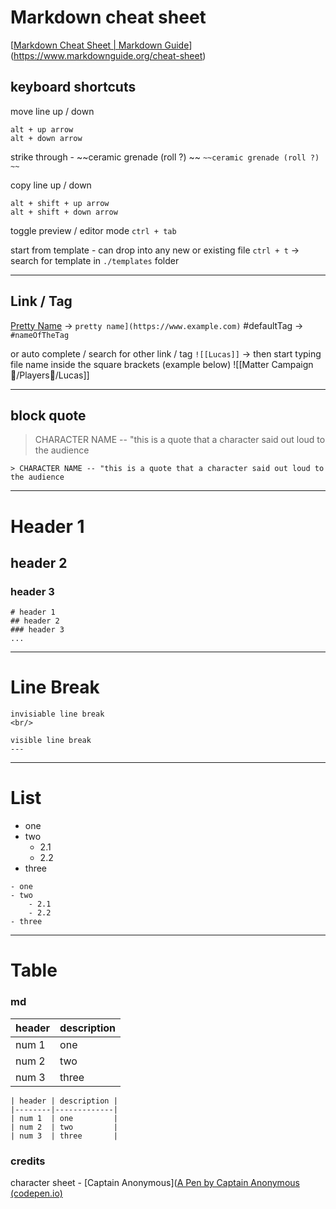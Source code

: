# Markdown cheat sheet

[[Markdown Cheat Sheet | Markdown Guide](https://www.markdownguide.org/cheat-sheet)](https://www.markdownguide.org/cheat-sheet)


## keyboard shortcuts
move line up / down 
```
alt + up arrow
alt + down arrow
```
strike through - ~~ceramic grenade (roll ?) ~~
`~~ceramic grenade (roll ?) ~~`

copy line up / down
```
alt + shift + up arrow
alt + shift + down arrow
```

toggle preview / editor mode 
`ctrl + tab`

start from template - can drop into any new or existing file
`ctrl + t` -> search for template in `./templates` folder

---
## Link / Tag
[Pretty Name](https://www.example.com) -> `pretty name](https://www.example.com)`
#defaultTag -> `#nameOfTheTag`

or 
auto complete / search for other link / tag
`![[Lucas]]` -> then start typing file name inside the square brackets (example below)
![[Matter Campaign📁/Players👤/Lucas]]

---
## block quote
> CHARACTER NAME -- "this is a quote that a character said out loud to the audience
```
> CHARACTER NAME -- "this is a quote that a character said out loud to the audience
```

---
# Header 1
## header 2
### header 3
```
# header 1
## header 2
### header 3
...
```
---

# Line Break
```
invisiable line break
<br/>

visible line break
---
```

---

# List
- one 
- two
	- 2.1
	- 2.2
- three
```
- one
- two
	- 2.1
	- 2.2
- three
```

---

# Table
### md
| header | description |
| ------ | ----------- |
| num  1 | one         |
| num 2  | two         |
| num 3  | three       |
```
| header | description |
|--------|-------------|
| num 1  | one         |
| num 2  | two         |
| num 3  | three       |
```

### credits
character sheet - [Captain Anonymous]([A Pen by Captain Anonymous (codepen.io)](https://codepen.io/anon/pen/dWKdvm/)


